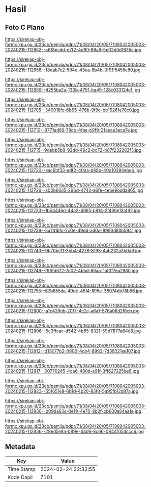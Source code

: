 # Hasil

## Foto C Plano

https://sirekap-obj-formc.kpu.go.id/23cb/pemilu/pdpr/71/08/04/20/05/7108042005003-20240215-112652--a6f8ecdd-e7f2-4d80-89a6-5e02d0d1635c.jpg

https://sirekap-obj-formc.kpu.go.id/23cb/pemilu/pdpr/71/08/04/20/05/7108042005003-20240215-112656--18dab7e2-594e-43ea-8b4b-0f91f5455c80.jpg

https://sirekap-obj-formc.kpu.go.id/23cb/pemilu/pdpr/71/08/04/20/05/7108042005003-20240215-112659--4255ba2a-130b-4751-ba45-128c033124c1.jpg

https://sirekap-obj-formc.kpu.go.id/23cb/pemilu/pdpr/71/08/04/20/05/7108042005003-20240215-112705--340018fc-6b65-476b-9f9c-bb16261e78c0.jpg

https://sirekap-obj-formc.kpu.go.id/23cb/pemilu/pdpr/71/08/04/20/05/7108042005003-20240215-112710--8771ad66-78cb-4fae-b9f9-21aeae3eca7e.jpg

https://sirekap-obj-formc.kpu.go.id/23cb/pemilu/pdpr/71/08/04/20/05/7108042005003-20240215-112715--9debb5b8-92dd-49c2-bc72-b87f232282f3.jpg

https://sirekap-obj-formc.kpu.go.id/23cb/pemilu/pdpr/71/08/04/20/05/7108042005003-20240215-112720--aac6bf33-edf2-40da-b89b-40d10394ebeb.jpg

https://sirekap-obj-formc.kpu.go.id/23cb/pemilu/pdpr/71/08/04/20/05/7108042005003-20240215-112726--a00b66d5-296d-4742-a6fe-4ebe9bdda865.jpg

https://sirekap-obj-formc.kpu.go.id/23cb/pemilu/pdpr/71/08/04/20/05/7108042005003-20240215-112733--1b54446d-44a2-4895-b914-2f436e13af82.jpg

https://sirekap-obj-formc.kpu.go.id/23cb/pemilu/pdpr/71/08/04/20/05/7108042005003-20240215-112739--5a7d1bfc-2c0e-49dd-a30d-8993d80b5941.jpg

https://sirekap-obj-formc.kpu.go.id/23cb/pemilu/pdpr/71/08/04/20/05/7108042005003-20240215-112743--9b70be11-3bb4-4278-8193-4ab232a3b0a6.jpg

https://sirekap-obj-formc.kpu.go.id/23cb/pemilu/pdpr/71/08/04/20/05/7108042005003-20240215-112748--f96fd672-7d02-4bbd-80aa-1af3f7ea2980.jpg

https://sirekap-obj-formc.kpu.go.id/23cb/pemilu/pdpr/71/08/04/20/05/7108042005003-20240215-112755--67b855da-49dc-45f4-895e-38074db78b56.jpg

https://sirekap-obj-formc.kpu.go.id/23cb/pemilu/pdpr/71/08/04/20/05/7108042005003-20240215-112800--a1c429db-20f7-4c2c-a6a1-576a08d2f6cb.jpg

https://sirekap-obj-formc.kpu.go.id/23cb/pemilu/pdpr/71/08/04/20/05/7108042005003-20240215-112806--5c3ffcac-d542-4b85-8321-59d7877a64d8.jpg

https://sirekap-obj-formc.kpu.go.id/23cb/pemilu/pdpr/71/08/04/20/05/7108042005003-20240215-112812--d13077b2-0906-4cb4-8992-7d39321ee107.jpg

https://sirekap-obj-formc.kpu.go.id/23cb/pemilu/pdpr/71/08/04/20/05/7108042005003-20240215-112817--00770245-4ca6-480d-a91f-3ff627225be8.jpg

https://sirekap-obj-formc.kpu.go.id/23cb/pemilu/pdpr/71/08/04/20/05/7108042005003-20240215-112823--55f651e8-6b1d-4b20-83f0-5a95fb12d97a.jpg

https://sirekap-obj-formc.kpu.go.id/23cb/pemilu/pdpr/71/08/04/20/05/7108042005003-20240215-112830--b09da63c-0e19-4e70-9b2f-cb600a84aa1e.jpg

https://sirekap-obj-formc.kpu.go.id/23cb/pemilu/pdpr/71/08/04/20/05/7108042005003-20240215-112836--28ed5e8a-b89e-44d6-8c66-0844105dccc6.jpg


## Metadata

| Key        | Value               |
| ---------- | ------------------- |
| Time Stamp | 2024-02-24 22:33:55 |
| Kode Dapil | 7101                |



